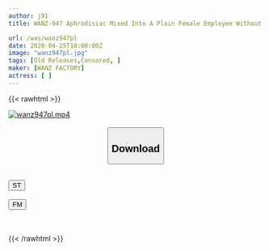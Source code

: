 ```yaml
---
author: j91
title: WANZ-947 Aphrodisiac Mixed Into A Plain Female Employee Without A Dial On An Employee Trip Developed Into A Gangbang Cum Shot With A Hidden Big Tits Lewd Woman! ! Sachiko

url: /was/wanz947pl
date: 2020-04-25T18:00:00Z
image: "wanz947pl.jpg"
tags: [Old Releases,Censored, ]
maker: [WANZ FACTORY]
actress: [ ]
---
```



{{< rawhtml >}}

<div class="video" data-videoid="d76Y0G4274SkO4Y">
    <a href="javascript:;">
        <img src="/was/wanz947pl/wanz947pl.jpg" width="WIDTH" height="HEIGHT" alt="wanz947pl.mp4" loading="lazy">
    </a>
</div>

<script type="text/javascript" src="https://j91.asia/asset/on-demand-st.js"></script>

<br>
  <link rel="stylesheet" href="https://j91.asia/asset/bs5.css">
  
  <center>
  <button class="btn btn-primary" type="button" data-bs-toggle="collapse" data-bs-target=".multi-collapse" aria-expanded="false" aria-controls="multiCollapseExample1 multiCollapseExample2"><h2>Download</h2></button></center>
</p>
<div class="row">
  <div class="col">
    <div class="collapse multi-collapse" id="multiCollapseExample1">
      <div class="card card-body">
	      	      <br>
<div class="buttons">  
<a href="https://streamtape.to/v/d76Y0G4274SkO4Y" target="_blank"><button class="btn-hover color-3"><i class="fa fa-download"></i> ST</button></a></div>
    </div>
  </div>
</div>
  <div class="col">
    <div class="collapse multi-collapse" id="multiCollapseExample2">
      <div class="card card-body">
	      <br>
<div class="buttons">
    <a href="https://filemoon.sx/d/2rnga2r1ssso" target="_blank"><button class="btn-hover color-8"><i class="fa fa-download"></i> FM</button></a></div>
<br><br>
      </div>
    </div>
  </div>
</div>

{{< /rawhtml >}}